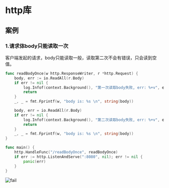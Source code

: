 # http库
## 案例
### 1.请求体body只能读取一次
客户端发起的请求，body只能读取一般，读取第二次不会有错误，只会读到空值。
```go
func readBodyOnce(w http.ResponseWriter, r *http.Request) {
	body, err := io.ReadAll(r.Body)
	if err != nil {
		log.Infof(context.Background(), "第一次读取body失败, err: %+v", err)
		return
	}
	_, _ = fmt.Fprintf(w, "body is: %s \n", string(body))

	body, err = io.ReadAll(r.Body)
	if err != nil {
		log.Infof(context.Background(), "第二次读取body失败, err: %+v", err)
		return
	}
	_, _ = fmt.Fprintf(w, "body is: %s \n", string(body))
}

func main() {
	http.HandleFunc("/readBodyOnce", readBodyOnce)
	if err := http.ListenAndServe(":8080", nil); err != nil {
		panic(err)
	}
}
```
![fail](https://cdn.jsdelivr.net/gh/pitifulnoble/picture@master/805d9d105a529edb8ad83b2b3b98b1b7.png)